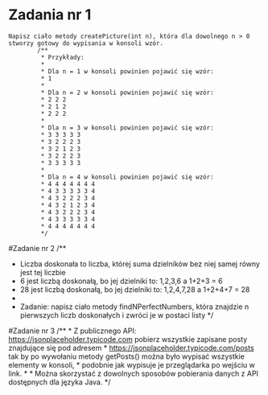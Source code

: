 # Zadania nr 1
    Napisz ciało metody createPicture(int n), która dla dowolnego n > 0 stworzy gotowy do wypisania w konsoli wzór.
            /**
             * Przykłady:
             *
             * Dla n = 1 w konsoli powinien pojawić się wzór:
             * 1
             *
             * Dla n = 2 w konsoli powinien pojawić się wzór:
             * 2 2 2
             * 2 1 2
             * 2 2 2
             *
             * Dla n = 3 w konsoli powinien pojawić się wzór:
             * 3 3 3 3 3
             * 3 2 2 2 3
             * 3 2 1 2 3
             * 3 2 2 2 3
             * 3 3 3 3 3
             *
             * Dla n = 4 w konsoli powinien pojawić się wzór:
             * 4 4 4 4 4 4 4
             * 4 3 3 3 3 3 4
             * 4 3 2 2 2 3 4
             * 4 3 2 1 2 3 4
             * 4 3 2 2 2 3 4
             * 4 3 3 3 3 3 4
             * 4 4 4 4 4 4 4
             */
#Zadanie nr 2
/**
 * Liczba doskonała to liczba, której suma dzielników bez niej samej równy jest tej liczbie
 * 6 jest liczbą doskonałą, bo jej dzielniki to: 1,2,3,6 a 1+2+3 = 6
 * 28 jest liczbą doskonałą, bo jej dzielniki to: 1,2,4,7,28 a 1+2+4+7 = 28
 *
 * Zadanie: napisz ciało metody findNPerfectNumbers, która znajdzie n pierwszych liczb doskonałych i zwróci je w postaci listy
 */

#Zadanie nr 3
     /**
     * Z publicznego API: https://jsonplaceholder.typicode.com pobierz wszystkie zapisane posty znajdujące się pod adresem
     * https://jsonplaceholder.typicode.com/posts tak by po wywołaniu metody getPosts() można było wypisać wszystkie elementy w konsoli,
     * podobnie jak wypisuje je przeglądarka po wejściu w link.
     *
     * Można skorzystać z dowolnych sposobów pobierania danych z API dostępnych dla języka Java.
     */


